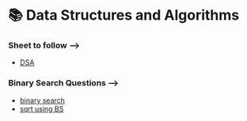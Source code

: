 
# 📚 __Data Structures and Algorithms__

### Sheet to follow -->
* [DSA](https://drive.google.com/file/d/1FMdN_OCfOI0iAeDlqswCiC2DZzD4nPsb/view)
 ### __Binary Search Questions__ -->

* [binary search](https://www.geeksforgeeks.org/binary-search/)
* [sqrt using BS](https://www.geeksforgeeks.org/find-square-root-number-upto-given-precision-using-binary-search/)

